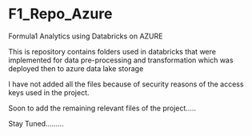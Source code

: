 # F1_Repo_Azure

Formula1 Analytics using Databricks on AZURE

This is repository contains folders used in databricks that were implemented for data pre-processing and transformation which was deployed then to azure data lake storage

I have not added all the files because of security reasons of the access keys used in the project.

Soon to add the remaining relevant files of the project.....

Stay Tuned.........
